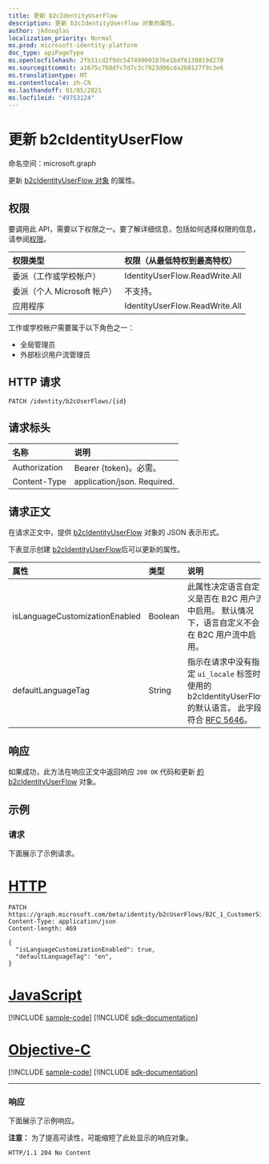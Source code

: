 ```yaml
---
title: 更新 b2cIdentityUserFlow
description: 更新 b2cIdentityUserFlow 对象的属性。
author: jkdouglas
localization_priority: Normal
ms.prod: microsoft-identity-platform
doc_type: apiPageType
ms.openlocfilehash: 2fb11cd2f9dc547499091876e1bdf6130819d270
ms.sourcegitcommit: a1675c7b8dfc7d7c3c7923d06cda2b0127f9c3e6
ms.translationtype: MT
ms.contentlocale: zh-CN
ms.lasthandoff: 01/05/2021
ms.locfileid: "49753124"
---
```

# <a name="update-b2cidentityuserflow"></a>更新 b2cIdentityUserFlow

命名空间：microsoft.graph

更新 [b2cIdentityUserFlow 对象](../resources/b2cidentityuserflow.md) 的属性。

## <a name="permissions"></a>权限

要调用此 API，需要以下权限之一。要了解详细信息，包括如何选择权限的信息，请参阅[权限](/graph/permissions-reference)。

|权限类型      | 权限（从最低特权到最高特权）              |
|:--------------------|:---------------------------------------------------------|
|委派（工作或学校帐户）|IdentityUserFlow.ReadWrite.All|
|委派（个人 Microsoft 帐户）| 不支持。|
|应用程序|IdentityUserFlow.ReadWrite.All|

工作或学校帐户需要属于以下角色之一：

* 全局管理员
* 外部标识用户流管理员

## <a name="http-request"></a>HTTP 请求

<!-- {
  "blockType": "ignored"
}
-->

``` http
PATCH /identity/b2cUserFlows/{id}
```

## <a name="request-headers"></a>请求标头

|名称|说明|
|:---|:---|
|Authorization|Bearer {token}。必需。|
|Content-Type|application/json. Required.|

## <a name="request-body"></a>请求正文

在请求正文中，提供 [b2cIdentityUserFlow](../resources/b2cidentityuserflow.md) 对象的 JSON 表示形式。

下表显示创建 [b2cIdentityUserFlow](../resources/b2cidentityuserflow.md)后可以更新的属性。

|属性|类型|说明|
|:---|:---|:---|
|isLanguageCustomizationEnabled|Boolean|此属性决定语言自定义是否在 B2C 用户流中启用。 默认情况下，语言自定义不会在 B2C 用户流中启用。|
|defaultLanguageTag|String|指示在请求中没有指定 `ui_locale` 标签时使用的 b2cIdentityUserFlow 的默认语言。 此字段符合 [RFC 5646](https://tools.ietf.org/html/rfc5646)。|

## <a name="response"></a>响应

如果成功，此方法在响应正文中返回响应 `200 OK` 代码和更新 [的 b2cIdentityUserFlow](../resources/b2cidentityuserflow.md) 对象。

## <a name="examples"></a>示例

### <a name="request"></a>请求

下面展示了示例请求。


# <a name="http"></a>[HTTP](#tab/http)
<!-- {
  "blockType": "request",
  "name": "update_b2cidentityuserflow"
}
-->

``` http
PATCH https://graph.microsoft.com/beta/identity/b2cUserFlows/B2C_1_CustomerSignUp
Content-Type: application/json
Content-length: 469

{
  "isLanguageCustomizationEnabled": true,
  "defaultLanguageTag": "en",
}
```
# <a name="javascript"></a>[JavaScript](#tab/javascript)
[!INCLUDE [sample-code](../includes/snippets/javascript/update-b2cidentityuserflow-javascript-snippets.md)]
[!INCLUDE [sdk-documentation](../includes/snippets/snippets-sdk-documentation-link.md)]

# <a name="objective-c"></a>[Objective-C](#tab/objc)
[!INCLUDE [sample-code](../includes/snippets/objc/update-b2cidentityuserflow-objc-snippets.md)]
[!INCLUDE [sdk-documentation](../includes/snippets/snippets-sdk-documentation-link.md)]

---


### <a name="response"></a>响应

下面展示了示例响应。

**注意：** 为了提高可读性，可能缩短了此处显示的响应对象。
<!-- {
  "blockType": "response",
  "truncated": true,
}
-->

``` http
HTTP/1.1 204 No Content
```

<!-- {
  "type": "#page.annotation",
  "description": "Create b2CUserFlow",
  "keywords": "",
  "section": "documentation",
  "tocPath": "",
  "suppressions": [
    "Error: update_b2cidentityuserflow/userFlowTypeVersion:\r\n      Expected type Single but actual was Int64. Property: userFlowTypeVersion, actual value: '1'",
    "Error: update_b2cidentityuserflow/userFlowTypeVersion:\r\n    Expected type Single but actual was Int64. Property: userFlowTypeVersion, actual value: '1'"
  ]
}-->
